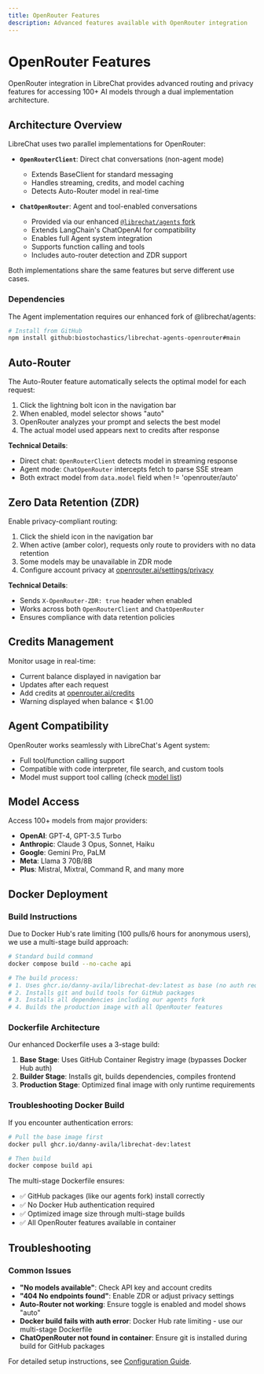 ```yaml
---
title: OpenRouter Features
description: Advanced features available with OpenRouter integration
---
```


# OpenRouter Features

OpenRouter integration in LibreChat provides advanced routing and privacy features for accessing 100+ AI models through a dual implementation architecture.

## Architecture Overview

LibreChat uses two parallel implementations for OpenRouter:

- **`OpenRouterClient`**: Direct chat conversations (non-agent mode)
  - Extends BaseClient for standard messaging
  - Handles streaming, credits, and model caching
  - Detects Auto-Router model in real-time

- **`ChatOpenRouter`**: Agent and tool-enabled conversations
  - Provided via our enhanced [`@librechat/agents` fork](https://github.com/biostochastics/librechat-agents-openrouter)
  - Extends LangChain's ChatOpenAI for compatibility
  - Enables full Agent system integration
  - Supports function calling and tools
  - Includes auto-router detection and ZDR support

Both implementations share the same features but serve different use cases.

### Dependencies

The Agent implementation requires our enhanced fork of @librechat/agents:
```bash
# Install from GitHub
npm install github:biostochastics/librechat-agents-openrouter#main
```

## Auto-Router

The Auto-Router feature automatically selects the optimal model for each request:

1. Click the lightning bolt icon in the navigation bar
2. When enabled, model selector shows "auto"
3. OpenRouter analyzes your prompt and selects the best model
4. The actual model used appears next to credits after response

**Technical Details**:
- Direct chat: `OpenRouterClient` detects model in streaming response
- Agent mode: `ChatOpenRouter` intercepts fetch to parse SSE stream
- Both extract model from `data.model` field when != 'openrouter/auto'

## Zero Data Retention (ZDR)

Enable privacy-compliant routing:

1. Click the shield icon in the navigation bar
2. When active (amber color), requests only route to providers with no data retention
3. Some models may be unavailable in ZDR mode
4. Configure account privacy at [openrouter.ai/settings/privacy](https://openrouter.ai/settings/privacy)

**Technical Details**:
- Sends `X-OpenRouter-ZDR: true` header when enabled
- Works across both `OpenRouterClient` and `ChatOpenRouter`
- Ensures compliance with data retention policies

## Credits Management

Monitor usage in real-time:

- Current balance displayed in navigation bar
- Updates after each request
- Add credits at [openrouter.ai/credits](https://openrouter.ai/credits)
- Warning displayed when balance < $1.00

## Agent Compatibility

OpenRouter works seamlessly with LibreChat's Agent system:

- Full tool/function calling support
- Compatible with code interpreter, file search, and custom tools
- Model must support tool calling (check [model list](https://openrouter.ai/models))

## Model Access

Access 100+ models from major providers:

- **OpenAI**: GPT-4, GPT-3.5 Turbo
- **Anthropic**: Claude 3 Opus, Sonnet, Haiku
- **Google**: Gemini Pro, PaLM
- **Meta**: Llama 3 70B/8B
- **Plus**: Mistral, Mixtral, Command R, and many more

## Docker Deployment

### Build Instructions

Due to Docker Hub's rate limiting (100 pulls/6 hours for anonymous users), we use a multi-stage build approach:

```bash
# Standard build command
docker compose build --no-cache api

# The build process:
# 1. Uses ghcr.io/danny-avila/librechat-dev:latest as base (no auth required)
# 2. Installs git and build tools for GitHub packages
# 3. Installs all dependencies including our agents fork
# 4. Builds the production image with all OpenRouter features
```

### Dockerfile Architecture

Our enhanced Dockerfile uses a 3-stage build:
1. **Base Stage**: Uses GitHub Container Registry image (bypasses Docker Hub auth)
2. **Builder Stage**: Installs git, builds dependencies, compiles frontend
3. **Production Stage**: Optimized final image with only runtime requirements

### Troubleshooting Docker Build

If you encounter authentication errors:
```bash
# Pull the base image first
docker pull ghcr.io/danny-avila/librechat-dev:latest

# Then build
docker compose build api
```

The multi-stage Dockerfile ensures:
- ✅ GitHub packages (like our agents fork) install correctly
- ✅ No Docker Hub authentication required
- ✅ Optimized image size through multi-stage builds
- ✅ All OpenRouter features available in container

## Troubleshooting

### Common Issues

- **"No models available"**: Check API key and account credits
- **"404 No endpoints found"**: Enable ZDR or adjust privacy settings
- **Auto-Router not working**: Ensure toggle is enabled and model shows "auto"
- **Docker build fails with auth error**: Docker Hub rate limiting - use our multi-stage Dockerfile
- **ChatOpenRouter not found in container**: Ensure git is installed during build for GitHub packages

For detailed setup instructions, see [Configuration Guide](/docs/configuration/pre_configured_ai/openrouter).